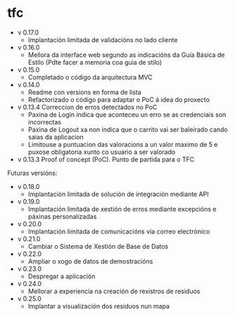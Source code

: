 # tfc
- v 0.17.0
    * Implantación limitada de validacións no lado cliente
- v 0.16.0
    * Mellora da interface web segundo as indicacións da Guía  Básica de Estilo (Pdte facer a memoria coa guia de stilo)
- v 0.15.0
    * Completado o código da arquitectura MVC
- v 0.14.0 
    * Readme con versions en forma de lista
    * Refactorizado o código para adaptar o PoC á idea do proxecto
- v 0.13.4 Correccion de erros detectados no PoC
    * Paxina de Login indica que aconteceu un erro se as credenciais son incorrectas
    * Paxina de Logout xa non indica que o carrito vai ser baleirado cando saias da aplicacion
    * Limitouse a puntuacion das valoracions a un valor maximo de 5 e puxose obligatoria xunto co usuario a ser valorado
- v 0.13.3 Proof of concept (PoC). Punto de partida para o TFC


Futuras versións:


- v 0.18.0
    * Implantación limitada de solución de integración mediante API
- v 0.19.0
    * Implantación limitada de xestión de erros mediante excepcións e páxinas personalizadas
- v 0.20.0
    * Implantación limitada de comunicacións vía correo electrónico
- v 0.21.0
    * Cambiar o Sistema de Xestión de Base de Datos
- v 0.22.0
    * Ampliar o xogo de datos de demostracións
- v 0.23.0
    * Despregar a aplicación
- v 0.24.0
    * Mellorar a experiencia na creación de rexistros de residuos
- v 0.25.0
    * Implantar a visualización dos residuos nun mapa
